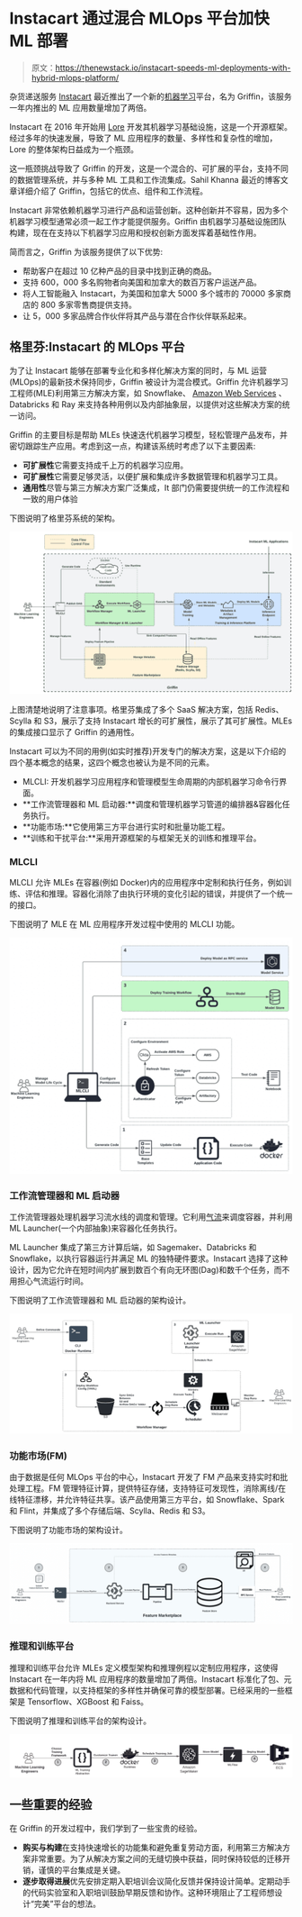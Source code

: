 # Instacart 通过混合 MLOps 平台加快 ML 部署

> 原文：<https://thenewstack.io/instacart-speeds-ml-deployments-with-hybrid-mlops-platform/>

杂货递送服务 [Instacart](https://www.instacart.com/?utm_medium=sem&utm_source=instacart_google&utm_campaign=ad_demand_search_brand_us-ny-newyork_exact_us&utm_content=accountid-1732890876_campaignid-10023670539_adgroupid-102598116882_device-c_adid-517921742800_network-g&utm_term=matchtype-e_keyword-instacart_targetid-kwd-297369219725_locationid-9004402&kskwid=1571783&ksadid=1664210&gclid=Cj0KCQjwn4qWBhCvARIsAFNAMiiFbmp9WP_pziGCO-WhFo1DWLwGgMnsEwihF3guWxJ59N0yzrMhQd8aArzMEALw_wcB) 最近推出了一个新的[机器学习](https://thenewstack.io/category/machine-learning/)平台，名为 Griffin，该服务一年内推出的 ML 应用数量增加了两倍。

Instacart 在 2016 年开始用 [Lore](https://github.com/instacart/lore#lore) 开发其机器学习基础设施，这是一个开源框架。经过多年的快速发展，导致了 ML 应用程序的数量、多样性和复杂性的增加，Lore 的整体架构日益成为一个瓶颈。

这一瓶颈挑战导致了 Griffin 的开发，这是一个混合的、可扩展的平台，支持不同的数据管理系统，并与多种 ML 工具和工作流集成。Sahil Khanna 最近的博客文章详细介绍了 Griffin，包括它的优点、组件和工作流程。

Instacart 非常依赖机器学习进行产品和运营创新。这种创新并不容易，因为多个机器学习模型通常必须一起工作才能提供服务。Griffin 由机器学习基础设施团队构建，现在在支持以下机器学习应用和授权创新方面发挥着基础性作用。

简而言之，Griffin 为该服务提供了以下优势:

*   帮助客户在超过 10 亿种产品的目录中找到正确的商品。
*   支持 600，000 多名购物者向美国和加拿大的数百万客户运送产品。
*   将人工智能融入 Instacart，为美国和加拿大 5000 多个城市的 70000 多家商店的 800 多家零售商提供支持。
*   让 5，000 多家品牌合作伙伴将其产品与潜在合作伙伴联系起来。

## **格里芬:Instacart 的 MLOps 平台**

为了让 Instacart 能够在部署专业化和多样化解决方案的同时，与 ML 运营(MLOps)的最新技术保持同步，Griffin 被设计为混合模式。Griffin 允许机器学习工程师(MLE)利用第三方解决方案，如 Snowflake、 [Amazon Web Services](https://aws.amazon.com/?utm_content=inline-mention) 、Databricks 和 Ray 来支持各种用例以及内部抽象层，以提供对这些解决方案的统一访问。

Griffin 的主要目标是帮助 MLEs 快速迭代机器学习模型，轻松管理产品发布，并密切跟踪生产应用。考虑到这一点，构建该系统时考虑了以下主要因素:

*   **可扩展性**它需要支持成千上万的机器学习应用。
*   **可扩展性**它需要足够灵活，以便扩展和集成许多数据管理和机器学习工具。
*   **通用性**尽管与第三方解决方案广泛集成，It 部门仍需要提供统一的工作流程和一致的用户体验

下图说明了格里芬系统的架构。

![](img/a309654c591a3ea3b0a371184073b685.png)

上图清楚地说明了注意事项。格里芬集成了多个 SaaS 解决方案，包括 Redis、Scylla 和 S3，展示了支持 Instacart 增长的可扩展性，展示了其可扩展性。MLEs 的集成接口显示了 Griffin 的通用性。

Instacart 可以为不同的用例(如实时推荐)开发专门的解决方案，这是以下介绍的四个基本概念的结果，这四个概念也被认为是不同的元素。

*   MLCLI: 开发机器学习应用程序和管理模型生命周期的内部机器学习命令行界面。
*   **工作流管理器和 ML 启动器:**调度和管理机器学习管道的编排器&容器化任务执行。
*   **功能市场:**它使用第三方平台进行实时和批量功能工程。
*   **训练和干扰平台:**采用开源框架的与框架无关的训练和推理平台。

### MLCLI

MLCLI 允许 MLEs 在容器(例如 Docker)内的应用程序中定制和执行任务，例如训练、评估和推理。容器化消除了由执行环境的变化引起的错误，并提供了一个统一的接口。

下图说明了 MLE 在 ML 应用程序开发过程中使用的 MLCLI 功能。

![](img/8efb937188596edf3890d88a0cc19edc.png)

### **工作流管理器和 ML 启动器**

工作流管理器处理机器学习流水线的调度和管理。它利用[气流](https://airflow.apache.org/)来调度容器，并利用 ML Launcher(一个内部抽象)来容器化任务执行。

ML Launcher 集成了第三方计算后端，如 Sagemaker、Databricks 和 Snowflake，以执行容器运行并满足 ML 的独特硬件要求。Instacart 选择了这种设计，因为它允许在短时间内扩展到数百个有向无环图(Dag)和数千个任务，而不用担心气流运行时间。

下图说明了工作流管理器和 ML 启动器的架构设计。

![](img/434d1c5eae1acd93d9b74f4648da071a.png)

### **功能市场(FM)**

由于数据是任何 MLOps 平台的中心，Instacart 开发了 FM 产品来支持实时和批处理工程。FM 管理特征计算，提供特征存储，支持特征可发现性，消除离线/在线特征漂移，并允许特征共享。该产品使用第三方平台，如 Snowflake、Spark 和 Flint，并集成了多个存储后端、Scylla、Redis 和 S3。

下图说明了功能市场的架构设计。

![](img/df2b8d5ecfe1bfbd4715f51638a60f6f.png)

### **推理和训练平台**

推理和训练平台允许 MLEs 定义模型架构和推理例程以定制应用程序，这使得 Instacart 在一年内将 ML 应用程序的数量增加了两倍。Instacart 标准化了包、元数据和代码管理，以支持框架的多样性并确保可靠的模型部署。已经采用的一些框架是 Tensorflow、XGBoost 和 Faiss。

下图说明了推理和训练平台的架构设计。

![](img/ac2bad519e662262b411e51ade6c1751.png)

## **一些重要的经验**

在 Griffin 的开发过程中，我们学到了一些宝贵的经验。

*   **购买与构建**在支持快速增长的功能集和避免重复劳动方面，利用第三方解决方案非常重要。为了从解决方案之间的无缝切换中获益，同时保持较低的迁移开销，谨慎的平台集成是关键。
*   **逐步取得进展**优先安排定期入职培训会议简化反馈并保持设计简单。定期动手的代码实验室和入职培训鼓励早期反馈和协作。这种环境阻止了工程师想设计“完美”平台的想法。

<svg xmlns:xlink="http://www.w3.org/1999/xlink" viewBox="0 0 68 31" version="1.1"><title>Group</title> <desc>Created with Sketch.</desc></svg>